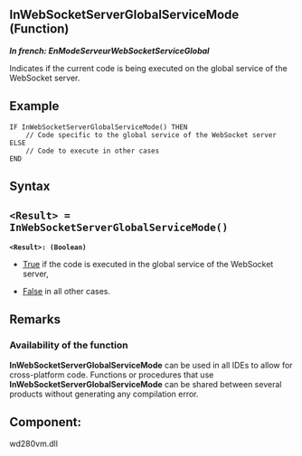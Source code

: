 
## InWebSocketServerGlobalServiceMode (Function)

***In french: EnModeServeurWebSocketServiceGlobal***



<a name="XUse"></a>
<a name="Use"></a>
<a name="description"></a>
Indicates if the current code is being executed on the global service of the WebSocket server.
<a name="Example1"></a>
<a name="sample_code"></a>

## Example


```wl
IF InWebSocketServerGlobalServiceMode() THEN
	// Code specific to the global service of the WebSocket server
ELSE
	// Code to execute in other cases
END
```

<a name="XSYNTAX"></a>

## Syntax
<a name="SYNTAX1"></a>

`<Result> = InWebSocketServerGlobalServiceMode()`
---

**`<Result>: (Boolean)`**



- <u><u><u><u>True</u></u></u></u> if the code is executed in the global service of the WebSocket server, 

- <u><u><u><u>False</u></u></u></u> in all other cases. 






<a name="NOTE0"></a>
<a name="NOTE0_1"></a>

## Remarks


### Availability of the function
<a name="availability_the_function_ELTPARAGRAPHE000160"></a>

**InWebSocketServerGlobalServiceMode** can be used in all IDEs to allow for cross-platform code. Functions or procedures that use **InWebSocketServerGlobalServiceMode** can be shared between several products without generating any compilation error.





<a name="XComponent"></a>

## Component:
wd280vm.dll
